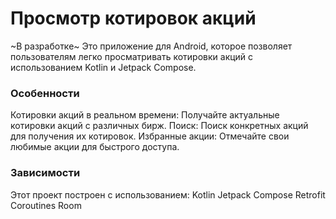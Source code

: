 # Просмотр котировок акций
~В разработке~
Это приложение для Android, которое позволяет пользователям легко просматривать котировки акций с использованием Kotlin и Jetpack Compose.

### Особенности
Котировки акций в реальном времени: Получайте актуальные котировки акций с различных бирж.
Поиск: Поиск конкретных акций для получения их котировок.
Избранные акции: Отмечайте свои любимые акции для быстрого доступа.

### Зависимости
Этот проект построен с использованием:
Kotlin
Jetpack Compose
Retrofit
Coroutines
Room
